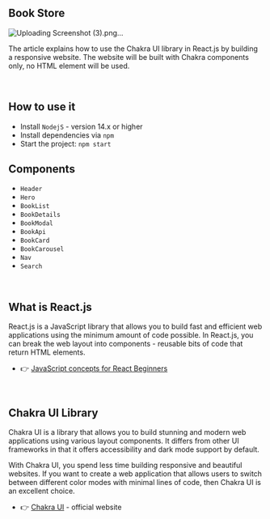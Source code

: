 ## Book Store
![Uploading Screenshot (3).png…]()

The article explains how to use the Chakra UI library in React.js by building a responsive website. The website will be built with Chakra components only, no HTML element will be used.

<br />


## How to use it 

- Install `NodejS` - version 14.x or higher 
- Install dependencies via `npm`
- Start the project: `npm start` 


## Components

- `Header` 
- `Hero`
- `BookList`
- `BookDetails`
- `BookModal`
- `BookApi`
- `BookCard`   
- `BookCarousel`   
- `Nav`   
- `Search`   

<br />

## What is React.js

React.js is a JavaScript library that allows you to build fast and efficient web applications using the minimum amount of code possible. In React.js, you can break the web layout into components - reusable bits of code that return HTML elements. 

- 👉 [JavaScript concepts for React Beginners](https://blog.appseed.us/10-javascript-concepts-for-react-beginners/)

<br />

## Chakra UI Library 

Chakra UI is a library that allows you to build stunning and modern web applications using various layout components. It differs from other UI frameworks in that it offers accessibility and dark mode support by default. 

With Chakra UI, you spend less time building responsive and beautiful websites. If you want to create a web application that allows users to switch between different color modes with minimal lines of code, then Chakra UI is an excellent choice.

- 👉 [Chakra UI](https://chakra-ui.com/) - official website  

<br />

